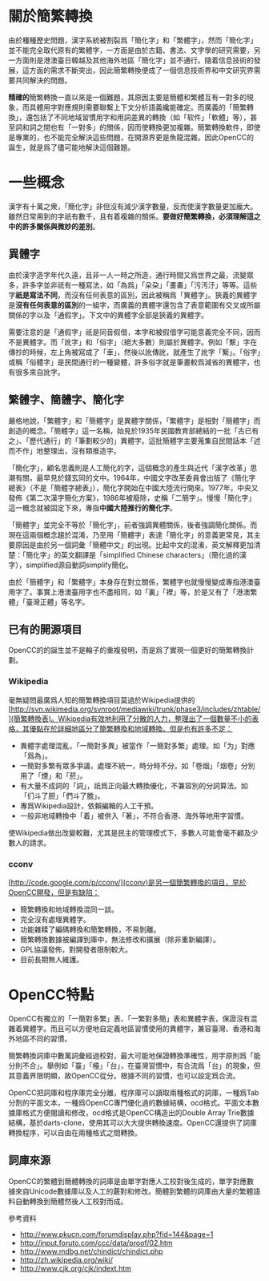 # 關於簡繁轉換

由於種種歷史問題，漢字系統被割裂爲「簡化字」和「繁體字」，然而「簡化字」並不能完全取代原有的繁體字，一方面是由於古籍、書法、文字學的研究需要，另一方面則是港澳臺日韓越及其他海外地區「簡化字」並不通行。隨着信息技術的發展，這方面的需求不斷突出，因此簡繁轉換便成了一個信息技術界和中文研究界需要共同解決的問題。

**精確的**簡繁轉換一直以來是一個難題，其原因主要是簡體和繁體互有一對多的現象，而具體用字對應規則需要聯繫上下文分析語義纔能確定。而廣義的「簡繁轉換」，還包括了不同地域習慣用字和用詞差異的轉換（如「软件」「軟體」等），甚至詞和詞之間也有「一對多」的關係，因而使轉換更加複雜。簡繁轉換軟件，即使是專業的，也不能完全解決這些問題，在開源界更是魚龍混雜。因此OpenCC的誕生，就是爲了儘可能地解決這個難題。

# 一些概念

漢字有十萬之衆，「簡化字」非但沒有減少漢字數量，反而使漢字數量更加龐大。雖然日常用到的字祇有數千，且有着複雜的關係。**要做好簡繁轉換，必須理解這之中的許多關係與微妙的差別**。

## 異體字

由於漢字造字年代久遠，且非一人一時之所造，通行時間又爲世界之最，流變眾多，許多字並非祇有一種寫法，如「為爲」「朵朶」「畫畵」「污汚汙」等等。這些字**祇是寫法不同**，而沒有任何表意的區別，因此被稱爲「異體字」。狹義的異體字是**沒有任何表意的區別**的一組字，而廣義的異體字還包含了表意範圍有交叉或所屬關係的字以及「通假字」。下文中的異體字全部是狹義的異體字。

需要注意的是「通假字」祇是同音假借，本字和被假借字可能意義完全不同，因而不是異體字。而「訛字」和「俗字」（絕大多數）則屬於異體字。例如「繫」字在傳抄的時候，左上角被寫成了「車」，然後以訛傳訛，就產生了訛字「繋」。「俗字」或稱「俗體字」是民間通行的一種變體，許多俗字就是筆畫較爲減省的異體字，也有很多來自訛字。

## 繁體字、簡體字、簡化字

嚴格地說，「繁體字」和「簡體字」是異體字關係，「繁體字」是相對「簡體字」而創造的概念。「簡體字」這一名稱，始見於1935年民國教育部總結的一批「古已有之」、「歷代通行」的「筆劃較少的」異體字。這批簡體字主要蒐集自民間話本「述而不作」地整理出，沒有類推造字。

「簡化字」，顧名思義則是人工簡化的字，這個概念的產生與近代「漢字改革」思潮有關，最早見於錢玄同的文中。1964年，中國文字改革委員會出版了《簡化字總表》（不是「簡體字總表」），簡化字開始在中國大陸流行開來。1977年，中央又發佈《第二次漢字簡化方案》，1986年被廢除，史稱「二簡字」。慢慢「簡化字」這一概念就被固定下來，專指**中國大陸推行的簡化字**。

「簡體字」並完全不等於「簡化字」，前者強調異體關係，後者強調簡化關係。而現在這兩個概念趨於混淆，乃至用「簡體字」表達「簡化字」的意義更常見，其主要原因是由於另一個詞彙「簡體中文」的出現。比起中文的混淆，英文解釋更加清楚：「簡化字」的英文翻譯是「simplified Chinese characters」（簡化過的漢字），simplified源自動詞simplify簡化。

由於「簡體字」和「繁體字」本身存在對立關係，繁體字也就慢慢變成專指港澳臺用字了。事實上港澳臺用字也不盡相同，如「裏」「裡」等，於是又有了「港澳繁體」「臺灣正體」等名字。

## 已有的開源項目

OpenCC的的誕生並不是輪子的重複發明，而是爲了實現一個更好的簡繁轉換計劃。

### Wikipedia

毫無疑問最廣爲人知的簡繁轉換項目莫過於Wikipedia提供的[http://svn.wikimedia.org/svnroot/mediawiki/trunk/phase3/includes/zhtable/](簡繁轉換表)。Wikipedia有效地利用了分散的人力，整理出了一個數量不小的表格，其優點在於詳細地區分了簡繁轉換和地域轉換。但是也有許多不足：

  * 異體字處理混亂，「一簡對多異」被當作「一簡對多繁」處理。如「为」對應「爲為」。
  * 一簡對多繁有眾多爭議，處理不統一，時分時不分。如「卷烟」「烟卷」分別用了「煙」和「菸」。
  * 有大量不成詞的「詞」，祇爲正向最大轉換優化，不兼容別的分詞算法。如「们斗了胆」「們斗了膽」。
  * 專爲Wikipedia設計，依賴編輯的人工干預。
  * 一般非地域轉換中「着」被併入「著」，不符合香港、海外等地用字習慣。

使Wikipedia做出改變較難，尤其是民主的管理模式下，多數人可能會毫不顧及少數人的請求。

### cconv

[http://code.google.com/p/cconv/](cconv)是另一個簡繁轉換的項目，早於OpenCC開發，但是有缺陷：

  * 簡繁轉換和地域轉換混同一談。
  * 完全沒有處理異體字。
  * 功能雜糅了編碼轉換和簡繁轉換，不易剝離。
  * 簡繁轉換數據被編譯到庫中，無法修改和擴展（除非重新編譯）。
  * GPL協議發佈，對開發者限制較大。
  * 目前長期無人維護。

# OpenCC特點

OpenCC有獨立的「一簡對多繁」表、「一繁對多簡」表和異體字表，保證沒有混雜着異體字。而且可以方便地自定義地區習慣使用的異體字，兼容臺灣、香港和海外地區不同的習慣。

簡繁轉換詞庫中數萬詞彙經過校對，最大可能地保證轉換準確性，用字原則爲「能分則不合」。舉例如「臺」「檯」「台」，在臺灣習慣中，有合流爲「台」的現象，但其意義界限明顯，故OpenCC從分。根據不同的習慣，也可以設定爲合流。

OpenCC把詞庫和程序庫完全分離，程序庫可以讀取兩種格式的詞庫，一種爲Tab分割的平面文本，一種爲OpenCC專門優化過的數據結構，ocd格式。平面文本數據庫格式方便閱讀和修改，ocd格式是OpenCC構造出的Double Array Trie數據結構，基於darts-clone，使用其可以大大提供轉換速度。OpenCC還提供了詞庫轉換程序，可以自由在兩種格式之間轉換。

## 詞庫來源

OpenCC的繁體到簡體轉換的詞庫是由單字對應人工校對後生成的，單字對應數據來自Unicode數據庫以及人工的覈對和修改。簡體到繁體的詞庫由大量的繁體語料自動轉換到簡體然後人工校對而成。

參考資料

  * http://www.pkucn.com/forumdisplay.php?fid=144&page=1
  * http://input.foruto.com/ccc/data/proof/02.htm
  * http://www.mdbg.net/chindict/chindict.php
  * http://zh.wikipedia.org/wiki/
  * http://www.cjk.org/cjk/indext.htm
